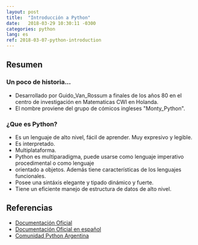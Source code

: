 ```yaml
---
layout: post
title:  "Introducción a Python"
date:   2018-03-29 10:30:11 -0300
categories: python
lang: es
ref: 2018-03-07-python-introduction
---
```


## Resumen

### Un poco de historia...

* Desarrollado por Guido_Van_Rossum a finales de los años 80 en el centro de investigación en
Matematicas CWI en Holanda.
* El nombre proviene del grupo de cómicos ingleses "Monty_Python".

### ¿Que es Python?

* Es un lenguaje de alto nivel, fácil de aprender. Muy expresivo y legible.
* Es interpretado.
* Multiplataforma.
* Python es multiparadigma, puede usarse como lenguaje imperativo procedimental o como lenguaje
* orientado a objetos. Además tiene características de los lenguajes funcionales.
* Posee una sintáxis elegante y tipado dinámico y fuerte.
* Tiene un eficiente manejo de estructura de datos de alto nivel.

## Referencias

* [Documentación Oficial][python-oficial]
* [Documentación Oficial en español][python-oficial-spanish]
* [Comunidad Python Argentina][python-argentina]

[python-oficial]: https://www.python.org/
[python-oficial-spanish]: https://wiki.python.org/moin/SpanishLanguage
[python-argentina]: http://www.python.org.ar/
